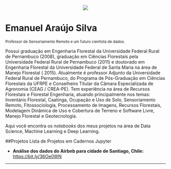 <p align="center">
  <img src="https://github.com/emanuelmad/sigmoidal_data_science/blob/main/data_science.png" >
</p>

# Emanuel Araújo Silva
<sub>Professor de Sensoriamento Remoto e um futuro cientista de dados.</sub>

Possui graduação em Engenharia Florestal da Universidade Federal Rural de Pernambuco (2008), graduação em Ciências Florestais pela Universidade Federal Rural de Pernambuco (2011) e doutorado em Engenharia Florestal da Universidade Federal de Santa Maria na área de Manejo Florestal ( 2015). Atualmente é professor Adjunto da Universidade Federal Rural de Pernambuco, do Programa de Pós-Graduação em Ciências Florestais da UFRPE e Conselheiro Titular da Câmara Especializada de Agronomia (CEAG / CREA-PE). Tem experiência na área de Recursos Florestais e Florestal Engenharia, atuando principalmente nos temas: Inventário Florestal, Caatinga, Ocupação e Uso de Solo, Sensoriamento Remoto, Fitossociologia, Processamento de Imagens, Recursos Florestais, Modelagem Dinâmica de Uso e Cobertura de Terreno e Software Livre, Manejo Florestal e Geotecnologia.

Aqui você encontra os *notebooks* dos meus projetos na área de Data Science, Machine Learning e Deep Learning.

##Projetos
Lista de Projetos em Cadernos Jupyter

* **Análise dos dados do Airbnb para cidade de Santiago, Chile:** https://bit.ly/36Oe0WN


---





